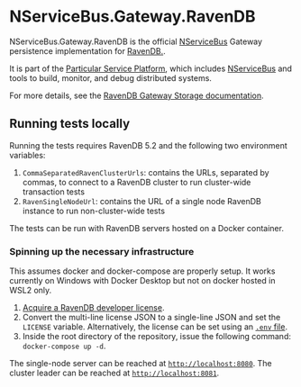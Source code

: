 # NServiceBus.Gateway.RavenDB

NServiceBus.Gateway.RavenDB is the official [NServiceBus](https://github.com/Particular/NServiceBus) Gateway persistence implementation for [RavenDB.](https://ravendb.net/).

It is part of the [Particular Service Platform](https://particular.net/service-platform), which includes [NServiceBus](https://particular.net/nservicebus) and tools to build, monitor, and debug distributed systems. 

For more details, see the [RavenDB Gateway Storage documentation](https://docs.particular.net/nservicebus/gateway/ravendb/).

## Running tests locally

Running the tests requires RavenDB 5.2 and the following two environment variables:

1. `CommaSeparatedRavenClusterUrls`: contains the URLs, separated by commas, to connect to a RavenDB cluster to run cluster-wide transaction tests
1. `RavenSingleNodeUrl`:  contains the URL of a single node RavenDB instance to run non-cluster-wide tests

The tests can be run with RavenDB servers hosted on a Docker container.

### Spinning up the necessary infrastructure

This assumes docker and docker-compose are properly setup. It works currently on Windows with Docker Desktop but not on docker hosted in WSL2 only.

1. [Acquire a RavenDB developer license](https://ravendb.net/license/request/dev).
1. Convert the multi-line license JSON to a single-line JSON and set the `LICENSE` variable. Alternatively, the license can be set using an [`.env` file](https://docs.docker.com/compose/environment-variables/).
1. Inside the root directory of the repository, issue the following command: `docker-compose up -d`.

The single-node server can be reached at [`http://localhost:8080`](http://localhost:8080). The cluster leader can be reached at [`http://localhost:8081`](http://localhost:8081).
